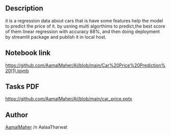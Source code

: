 ## Description
it is a regression data about cars that is have some features help the model to predict the price of it. 
by usning multi algorthims to predict,the best score of them linear regression with accuracy 88%,
and then doing deployment by streamlit package and publish it in local host.

## Notebook link
https://github.com/AamalMaher/AI/blob/main/Car%20Price%20Prediction%20(1).ipynb


## Tasks PDF
https://github.com/AamalMaher/AI/blob/main/car_price.pptx

## Author
[AamalMaher](https://github.com/AamalMaher) /n
AalaaTharwat
